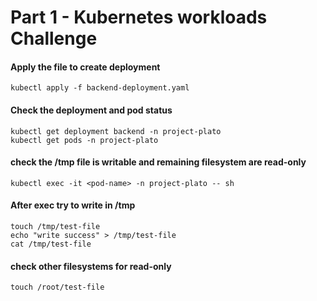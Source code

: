 # Part 1 - Kubernetes workloads Challenge

#### Apply the file to create deployment       
`kubectl apply -f backend-deployment.yaml`

#### Check the deployment and pod status       

```
kubectl get deployment backend -n project-plato
kubectl get pods -n project-plato
```

#### check the /tmp file is writable and remaining filesystem are read-only        
`kubectl exec -it <pod-name> -n project-plato -- sh`

#### After exec try to write in /tmp      

```
touch /tmp/test-file
echo "write success" > /tmp/test-file
cat /tmp/test-file
```

#### check other filesystems for read-only        
`touch /root/test-file`